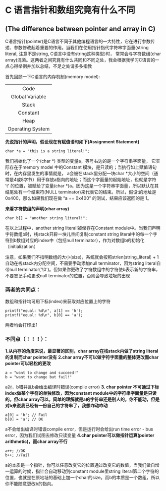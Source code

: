 # C 语言指针和数组究竟有什么不同
## (The difference between pointer and array in C)

C语言指针(pointer)是C语言不同于其他编程语言的一大特性，它在进行参数传递、参数修改起着重要的作用。当我们在使用指针指代字符串字面量(string literal, 注意不是string, C语言中没有string这种类型)时， 常常会与字符数组(char array)混淆。这两者之间究竟有什么共同和不同之处，我会根据我学习C语言的一点心得举例并加以总结，不足之处请多多指教

首先回顾一下C语言的内存机制(memory model):

||
| :-: |
| Code |
| Global Variable |
|Stack|
|Constant|
|Heap|
|Operating System|

**先说指针的声明，假设现在有赋值语句如下(Assignment Statement)**
```
char *a = "this is a string literal!";
```
我们初始化了一个(char \*) 类型的变量a，等号右边的是一个字符串字面量， 它实际存在于memory model 中的Constant 模块，是只读的；当执行如上赋值语句时，在内存里发生的事情就是， a会被在stack里分配一块char \*大小的空间（通常是4或8字节）用于存放a指向的地址；而这个字面量的起始地址，也就是字符 't' 的位置，被赋给了变量(char \*)a。因为这是一个字符串字面量，所以默认在其结尾处有一个结束符(NULL terminator)来代表它的结束。所以，假设t的地址是0x400，那么如果我们现在做 “a == 0x400” 的测试，结果应该返回的是 1。

**来看字符数组的声明(char array)**
```
char b[] = "another string literal!";
```
在以上过程中，another string literal!被储存在Constant module中。当我们声明字符数组b时，栈stack开辟一块儿空间复制constant string literal中的每一个字符到b数组对应的index中（包括null terminator），作为对数组b的初始化（initialization）

注意，如果我们不指明数组的大小(size)，系统就会按照strlen(string_literal) + 1自动在栈stack内分配空间，不需要手动添加null terminator，因为string literal自带null terminator('\0')。但如果你更改了字符数组中的字符使b表示新的字符串，不要忘记手动更改null terminator的位置，否则会导致垃圾的出现


### 两者的共同点：
数组和指针均可用下标(index)来获取对应位置上的字符
```
printf("equal: %d\n", a[1] == 'h');
printf("equal: %d\n", b[0] == 'a');
```
两者均会打印出1

### 不同点（！！！）：
**1.从内存的角度来说，最显著的区别，char array在栈stack内做了string literal的复制而char pointer没有**
**2.char array不可以做字符字面量的整体更改而char pointer可以轻松的更改**
```
a = "want to change and succeed!"
b = "want to change but fail!"
```
  a对，b错并且b会给出编译时错误(compile error)
**3. char pointer 不可通过下标index做某个字符的单独修改，因为constant module中的字符串字面量是只读的。但char array可以。简单的理解就是a的字符串还是别人的，你不能动，但是对b来说我已经有一份自己的字符串了，我想咋动咋动**
```
a[0] = 'b'; // Fail
b[0] = 'a'; // OK
```
a不会给出编译时错误compile error，但是运行时会给出run time error - bus error，因为我们试图去修改只读变量
**4.char pointer可以做指针运算(pointer arithmetic)，而char array不行**
```
a++; //OK
b++; //Fail
```
a的本质是一个指针，你可以任意改变它的位置通过改变它的数值，当我们做自增一运算的时候，指针会自动移动到constant module里string literal第二个字符的位置，也就是在原地址的基础上加一个char的size。而b的本质是一个数组，所以你不能随意更改b的指向。
